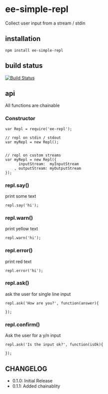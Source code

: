 # ee-simple-repl

Collect user input from a stream / stdin

## installation

	npm install ee-simple-repl

## build status

[![Build Status](https://travis-ci.org/eventEmitter/ee-simple-repl.png?branch=master)](https://travis-ci.org/eventEmitter/ee-simple-repl)


## api

All functions are chainable

### Constructor

	var Repl = require('ee-repl');

	// repl on stdin / stdout
	var myRepl = new Repl();


	// repl on custom streams
	var myRepl = new Repl({
		  inputStream: 	myInputStream
		, outputStream: myOutputStream
	});



### repl.say()

print some text

	repl.say('hi');



### repl.warn()

print yellow text

	repl.warn('hi');



### repl.error()

print red text

	repl.error('hi');



### repl.ask()

ask the user for single line input

	repl.ask('How are you?', function(answer){

	});



### repl.confirm()

Ask the user for a y/n input

	repl.ask('Is the input ok?', function(isOk){

	});


## CHANGELOG

- 0.1.0: Initial Release
- 0.1.1: Added chainablity